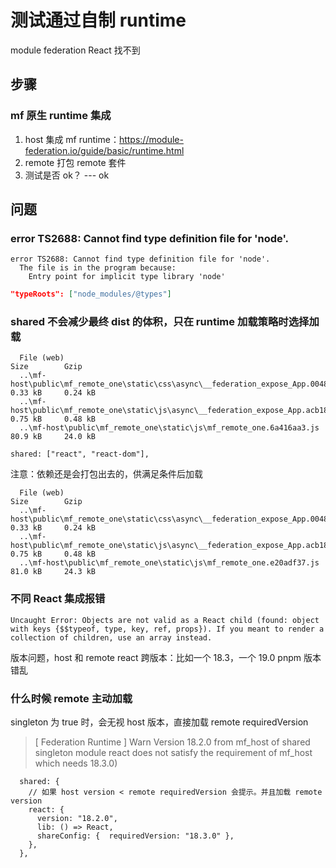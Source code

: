 # 测试通过自制 runtime

 module federation React 找不到

## 步骤

### mf 原生 runtime 集成
1. host 集成 mf runtime：https://module-federation.io/guide/basic/runtime.html
2. remote 打包 remote 套件
3. 测试是否 ok？ --- ok



## 问题

### error TS2688: Cannot find type definition file for 'node'.
```
error TS2688: Cannot find type definition file for 'node'.
  The file is in the program because:
    Entry point for implicit type library 'node'
```

```json
"typeRoots": ["node_modules/@types"]
```

### shared 不会减少最终 dist 的体积，只在 runtime 加载策略时选择加载

```
  File (web)                                                                               Size        Gzip
  ..\mf-host\public\mf_remote_one\static\css\async\__federation_expose_App.00489517.css    0.33 kB     0.24 kB
  ..\mf-host\public\mf_remote_one\static\js\async\__federation_expose_App.acb18ce8.js      0.75 kB     0.48 kB  
  ..\mf-host\public\mf_remote_one\static\js\mf_remote_one.6a416aa3.js                      80.9 kB     24.0 kB  
```

```
shared: ["react", "react-dom"],
```

注意：依赖还是会打包出去的，供满足条件后加载

```
  File (web)                                                                               Size        Gzip    
  ..\mf-host\public\mf_remote_one\static\css\async\__federation_expose_App.00489517.css    0.33 kB     0.24 kB
  ..\mf-host\public\mf_remote_one\static\js\async\__federation_expose_App.acb18ce8.js      0.75 kB     0.48 kB
  ..\mf-host\public\mf_remote_one\static\js\mf_remote_one.e20adf37.js                      81.0 kB     24.3 kB
```

### 不同 React 集成报错

```
Uncaught Error: Objects are not valid as a React child (found: object with keys {$$typeof, type, key, ref, props}). If you meant to render a collection of children, use an array instead.

```

版本问题，host 和 remote react 跨版本：比如一个 18.3，一个 19.0
pnpm 版本错乱

### 什么时候 remote 主动加载

singleton 为 true 时，会无视 host 版本，直接加载 remote requiredVersion

> [ Federation Runtime ] Warn Version 18.2.0 from mf_host of shared singleton module react does not satisfy the requirement of mf_host which needs 18.3.0)

```
  shared: {
    // 如果 host version < remote requiredVersion 会提示。并且加载 remote version
    react: {
      version: "18.2.0",
      lib: () => React,
      shareConfig: {  requiredVersion: "18.3.0" },
    },
  },
```

